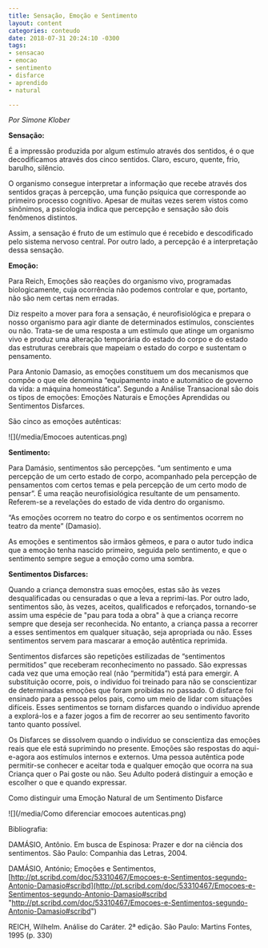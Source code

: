 ```yaml
---
title: Sensação, Emoção e Sentimento
layout: content
categories: conteudo
date: 2018-07-31 20:24:10 -0300
tags:
- sensacao
- emocao
- sentimento
- disfarce
- aprendido
- natural

---
```

_Por Simone Klober_

**Sensação:** 

É a impressão produzida por algum estímulo através dos sentidos, é o que decodificamos através dos cinco sentidos. Claro, escuro, quente, frio, barulho, silêncio. 

O organismo consegue interpretar a informação que recebe através dos sentidos graças à percepção, uma função psíquica que corresponde ao primeiro processo cognitivo. Apesar de muitas vezes serem vistos como sinônimos, a psicologia indica que percepção e sensação são dois fenômenos distintos. 

Assim, a sensação é fruto de um estímulo que é recebido e descodificado pelo sistema nervoso central. Por outro lado, a percepção é a interpretação dessa sensação.

**Emoção:** 

Para Reich, Emoções são reações do organismo vivo, programadas biologicamente, cuja ocorrência não podemos controlar e que, portanto, não são nem certas nem erradas. 

Diz respeito a mover para fora a sensação, é neurofisiológica e prepara o nosso organismo para agir diante de determinados estímulos, conscientes ou não. Trata-se de uma resposta a um estímulo que atinge um organismo vivo e produz uma alteração temporária do estado do corpo e do estado das estruturas cerebrais que mapeiam o estado do corpo e sustentam o pensamento. 

Para Antonio Damasio, as emoções constituem um dos mecanismos que compõe o que ele denomina “equipamento inato e automático de governo da vida: a máquina homeostática”. Segundo a Análise Transacional são dois os tipos de emoções: Emoções Naturais e Emoções Aprendidas ou Sentimentos Disfarces.

São cinco as emoções autênticas:

![](/media/Emocoes autenticas.png)

**Sentimento:** 

Para Damásio, sentimentos são percepções. “um sentimento e uma percepção de um certo estado de corpo, acompanhado pela percepção de pensamentos com certos temas e pela percepção de um certo modo de pensar”. É uma reação neurofisiológica resultante de um pensamento. Referem-se a revelações do estado de vida dentro do organismo.

“As emoções ocorrem no teatro do corpo e os sentimentos ocorrem no teatro da mente” (Damasio). 

As emoções e sentimentos são irmãos gêmeos, e para o autor tudo indica que a emoção tenha nascido primeiro, seguida pelo sentimento, e que o sentimento sempre segue a emoção como uma sombra.

**Sentimentos Disfarces:**

Quando a criança demonstra suas emoções, estas são às vezes desqualificadas ou censuradas o que a leva a reprimi-las. Por outro lado, sentimentos são, às vezes, aceitos, qualificados e reforçados, tornando-se assim uma espécie de "pau para toda a obra" à que a criança recorre sempre que deseja ser reconhecida. No entanto, a criança passa a recorrer a esses sentimentos em qualquer situação, seja apropriada ou não. Esses sentimentos servem para mascarar a emoção autêntica reprimida.

Sentimentos disfarces são repetições estilizadas de “sentimentos permitidos” que receberam reconhecimento no passado. São expressas cada vez que uma emoção real (não “permitida”) está para emergir. A substituição ocorre, pois, o indivíduo foi treinado para não se conscientizar de determinadas emoções que foram proibidas no passado. O disfarce foi ensinado para a pessoa pelos pais, como um meio de lidar com situações difíceis. Esses sentimentos se tornam disfarces quando o indivíduo aprende a explorá-los e a fazer jogos a fim de recorrer ao seu sentimento favorito tanto quanto possível. 

Os Disfarces se dissolvem quando o indivíduo se conscientiza das emoções reais que ele está suprimindo no presente. Emoções são respostas do aqui-e-agora aos estímulos internos e externos. Uma pessoa autêntica pode permitir-se conhecer e aceitar toda e qualquer emoção que ocorra na sua Criança quer o Pai goste ou não. Seu Adulto poderá distinguir a emoção e escolher o que e quando expressar.

Como distinguir uma Emoção Natural de um Sentimento Disfarce

![](/media/Como diferenciar emocoes autenticas.png)

Bibliografia:

DAMÁSIO, Antônio. Em busca de Espinosa: Prazer e dor na ciência dos sentimentos. São Paulo: Companhia das Letras, 2004.

DAMÁSIO, António; Emoções e Sentimentos, [http://pt.scribd.com/doc/53310467/Emocoes-e-Sentimentos-segundo-Antonio-Damasio#scribd](http://pt.scribd.com/doc/53310467/Emocoes-e-Sentimentos-segundo-Antonio-Damasio#scribd "http://pt.scribd.com/doc/53310467/Emocoes-e-Sentimentos-segundo-Antonio-Damasio#scribd") 

REICH, Wilhelm. Análise do Caráter. 2ª edição. São Paulo: Martins Fontes, 1995 (p. 330)